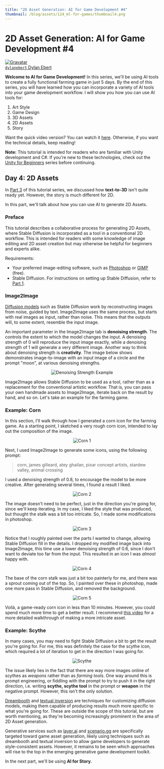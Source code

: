 ```yaml
---
title: "2D Asset Generation: AI for Game Development #4"
thumbnail: /blog/assets/124_ml-for-games/thumbnail4.png
---
```


<h1>2D Asset Generation: AI for Game Development #4</h1>

<div class="author-card">
    <a href="/dylanebert">
        <img class="avatar avatar-user" src="https://aeiljuispo.cloudimg.io/v7/https://s3.amazonaws.com/moonup/production/uploads/1672164046414-624b4a964056e2a6914a05c5.png?w=200&h=200&f=face" title="Gravatar">
        <div class="bfc">
            <code>dylanebert</code>
            <span class="fullname">Dylan Ebert</span>
        </div>
  </a>
</div>
 
</head>

<body>

**Welcome to AI for Game Development!** In this series, we'll be using AI tools to create a fully functional farming game in just 5 days. By the end of this series, you will have learned how you can incorporate a variety of AI tools into your game development workflow. I will show you how you can use AI tools for:

1. Art Style
2. Game Design
3. 3D Assets
4. 2D Assets
5. Story

Want the quick video version? You can watch it [here](https://www.tiktok.com/@individualkex/video/7190364745495678254). Otherwise, if you want the technical details, keep reading!

<!-- TODO: Update video link -->

**Note:** This tutorial is intended for readers who are familiar with Unity development and C#. If you're new to these technologies, check out the [Unity for Beginners](https://www.tiktok.com/@individualkex/video/7086863567412038954) series before continuing.

## Day 4: 2D Assets

In [Part 3](https://huggingface.co/blog/ml-for-games-3) of this tutorial series, we discussed how **text-to-3D** isn't quite ready yet. However, the story is much different for 2D.

In this part, we'll talk about how you can use AI to generate 2D Assets.

### Preface

This tutorial describes a collaborative process for generating 2D Assets, where Stable Diffusion is incorporated as a tool in a conventional 2D workflow. This is intended for readers with some knowledge of image editing and 2D asset creation but may otherwise be helpful for beginners and experts alike.

Requirements:
- Your preferred image-editing software, such as [Photoshop](https://www.adobe.com/products/photoshop.html) or [GIMP](https://www.gimp.org/) (free).
- Stable Diffusion. For instructions on setting up Stable Diffusion, refer to [Part 1](https://huggingface.co/blog/ml-for-games-1#setting-up-stable-diffusion).

### Image2Image

[Diffusion models](https://en.wikipedia.org/wiki/Diffusion_model) such as Stable Diffusion work by reconstructing images from noise, guided by text. Image2Image uses the same process, but starts with real images as input, rather than noise. This means that the outputs will, to some extent, resemble the input image.

An important parameter in the Image2Image tab is **denoising strength**. The controls the extent to which the model changes the input. A denoising strength of 0 will reproduce the input image exactly, while a denoising strength of 1 will generate a very different image. Another way to think about denoising strength is **creativity**. The image below shows demonstrates image-to-image with an input image of a circle and the prompt "moon", at various denoising strengths.

<div align="center">
  <img src="https://huggingface.co/datasets/huggingface/documentation-images/resolve/main/blog/124_ml-for-games/moons.png" alt="Denoising Strength Example">
</div>

Image2Image allows Stable Diffusion to be used as a tool, rather than as a replacement for the conventional artistic workflow. That is, you can pass your own handmade assets to Image2Image, iterate back on the result by hand, and so on. Let's take an example for the farming game.

### Example: Corn

In this section, I'll walk through how I generated a corn icon for the farming game. As a starting point, I sketched a very rough corn icon, intended to lay out the composition of the image.

<div align="center">
  <img src="https://huggingface.co/datasets/huggingface/documentation-images/resolve/main/blog/124_ml-for-games/corn1.png" alt="Corn 1">
</div>

Next, I used Image2Image to generate some icons, using the following prompt:

> corn, james gilleard, atey ghailan, pixar concept artists, stardew valley, animal crossing

I used a denoising strength of 0.8, to encourage the model to be more creative. After generating several times, I found a result I liked.

<div align="center">
  <img src="https://huggingface.co/datasets/huggingface/documentation-images/resolve/main/blog/124_ml-for-games/corn2.png" alt="Corn 2">
</div>

The image doesn't need to be perfect, just in the direction you're going for, since we'll keep iterating. In my case, I liked the style that was produced, but thought the stalk was a bit too intricate. So, I made some modifications in photoshop.

<div align="center">
  <img src="https://huggingface.co/datasets/huggingface/documentation-images/resolve/main/blog/124_ml-for-games/corn3.png" alt="Corn 3">
</div>

Notice that I roughly painted over the parts I wanted to change, allowing Stable Diffusion fill in the details. I dropped my modified image back into Image2Image, this time use a lower denoising strength of 0.6, since I don't want to deviate too far from the input. This resulted in an icon I was *almost* happy with.

<div align="center">
  <img src="https://huggingface.co/datasets/huggingface/documentation-images/resolve/main/blog/124_ml-for-games/corn4.png" alt="Corn 4">
</div>

The base of the corn stalk was just a bit too painterly for me, and there was a sprout coming out of the top. So, I painted over these in photoshop, made one more pass in Stable Diffusion, and removed the background.

<div align="center">
  <img src="https://huggingface.co/datasets/huggingface/documentation-images/resolve/main/blog/124_ml-for-games/corn5.png" alt="Corn 5">
</div>

Voilà, a game-ready corn icon in less than 10 minutes. However, you could spend much more time to get a better result. I recommend [this video](https://youtu.be/blXnuyVgA_Y) for a more detailed walkthrough of making a more intricate asset.

### Example: Scythe

In many cases, you may need to fight Stable Diffusion a bit to get the result you're going for. For me, this was definitely the case for the scythe icon, which required a lot of iteration to get in the direction I was going for.

<div align="center">
  <img src="https://huggingface.co/datasets/huggingface/documentation-images/resolve/main/blog/124_ml-for-games/scythe.png" alt="Scythe">
</div>

The issue likely lies in the fact that there are way more images online of scythes as *weapons* rather than as *farming tools*. One way around this is prompt engineering, or fiddling with the prompt to try to push it in the right direction, i.e. writing **scythe, scythe tool** in the prompt or **weapon** in the negative prompt. However, this isn't the only solution.

[Dreambooth](https://dreambooth.github.io/) and [textual inversion](https://textual-inversion.github.io/) are techniques for customizing diffusion models, making them capable of producing results much more specific to what you're going for. These are outside the scope of this tutorial, but are worth mentioning, as they're becoming increasingly prominent in the area of 2D Asset generation.

Generative services such as [layer.ai](https://layer.ai/) and [scenario.gg](https://www.scenario.gg/) are specifically targeted toward game asset generation, likely using techniques such as dreambooth and textual inversion to allow game developers to generate style-consistent assets. However, it remains to be seen which approaches will rise to the top in the emerging generative game development toolkit.

In the next part, we'll be using **AI for Story**.

<!-- TODO: Add link to next part -->
